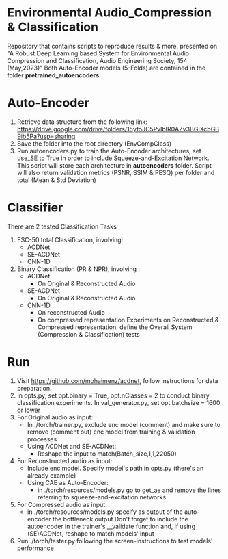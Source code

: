 # Environmental Audio_Compression & Classification
Repository that contains scripts to reproduce results & more, presented on "A Robust Deep Learning based System for Environmental Audio Compression and Classification, Audio Engineering Society, 154 (May,2023)"
Both Auto-Encoder models (5-Folds) are contained in the folder **pretrained_autoencoders**

# Auto-Encoder

1) Retrieve data structure from the following link:
https://drive.google.com/drive/folders/15yfoJC5PvlbIR0AZv3BGIXcbGB9ib5Pa?usp=sharing
2) Save the folder into the root directory (EnvCompClass)
3) Run autoencoders.py to train the Auto-Encoder architectures, set use_SE to True in order to include Squeeze-and-Excitation Network. This script will store each architecture in **autoencoders** folder. Script will also return validation metrics (PSNR, SSIM & PESQ) per folder and total (Mean & Std Deviation)

# Classifier

There are 2 tested Classification Tasks
1) ESC-50 total Classification, involving:
   - ACDNet
   - SE-ACDNet
   - CNN-1D
2) Binary Classification (PR & NPR), involving :
   - ACDNet
      - On Original & Reconstructed Audio
   - SE-ACDNet
      - On Original & Reconstructed Audio
   - CNN-1D
      - On reconstructed Audio
      - On compressed representation
   Experiments on Reconstructed & Compressed representation, define the Overall System (Compression & Classification) tests
  
# Run

1) Visit https://github.com/mohaimenz/acdnet, follow instructions for data preparation.
2) In opts.py, set opt.binary = True, opt.nClasses = 2 to conduct binary classification experiments. In val_generator.py, set opt.batchsize = 1600 or lower
3) For Original audio as input:
   - In ./torch/trainer.py, exclude enc model (comment) and make sure to remove (comment out) enc model from training & validation processes
   - Using ACDNet and SE-ACDNet:
     - Reshape the input to match(Batch_size,1,1,22050)
4) For Reconstructed audio as input:
   - Include enc model. Specify model's path in opts.py (there's an already example)
   - Using CAE as Auto-Encoder:
      - in ./torch/resources/models.py go to get_ae and remove the lines referring to squeeze-and-excitation networks
5) For Compressed audio as input:
   - in ./torch/resources/models.py specify as output of the auto-encoder the bottleneck output
Don't forget to include the autoencoder in the trainer's __validate function and, if using (SE)ACDNet, reshape to match models' input
6) Run ./torch/tester.py following the screen-instructions to test models' performance
      
